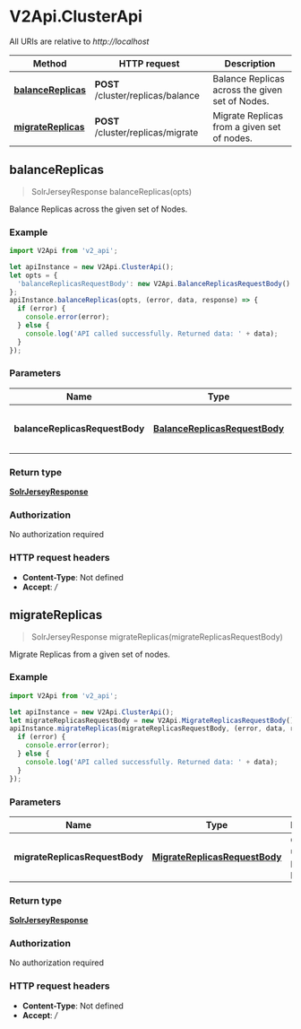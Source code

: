 # V2Api.ClusterApi

All URIs are relative to *http://localhost*

Method | HTTP request | Description
------------- | ------------- | -------------
[**balanceReplicas**](ClusterApi.md#balanceReplicas) | **POST** /cluster/replicas/balance | Balance Replicas across the given set of Nodes.
[**migrateReplicas**](ClusterApi.md#migrateReplicas) | **POST** /cluster/replicas/migrate | Migrate Replicas from a given set of nodes.



## balanceReplicas

> SolrJerseyResponse balanceReplicas(opts)

Balance Replicas across the given set of Nodes.

### Example

```javascript
import V2Api from 'v2_api';

let apiInstance = new V2Api.ClusterApi();
let opts = {
  'balanceReplicasRequestBody': new V2Api.BalanceReplicasRequestBody() // BalanceReplicasRequestBody | Contains user provided parameters
};
apiInstance.balanceReplicas(opts, (error, data, response) => {
  if (error) {
    console.error(error);
  } else {
    console.log('API called successfully. Returned data: ' + data);
  }
});
```

### Parameters


Name | Type | Description  | Notes
------------- | ------------- | ------------- | -------------
 **balanceReplicasRequestBody** | [**BalanceReplicasRequestBody**](BalanceReplicasRequestBody.md)| Contains user provided parameters | [optional] 

### Return type

[**SolrJerseyResponse**](SolrJerseyResponse.md)

### Authorization

No authorization required

### HTTP request headers

- **Content-Type**: Not defined
- **Accept**: */*


## migrateReplicas

> SolrJerseyResponse migrateReplicas(migrateReplicasRequestBody)

Migrate Replicas from a given set of nodes.

### Example

```javascript
import V2Api from 'v2_api';

let apiInstance = new V2Api.ClusterApi();
let migrateReplicasRequestBody = new V2Api.MigrateReplicasRequestBody(); // MigrateReplicasRequestBody | Contains user provided parameters
apiInstance.migrateReplicas(migrateReplicasRequestBody, (error, data, response) => {
  if (error) {
    console.error(error);
  } else {
    console.log('API called successfully. Returned data: ' + data);
  }
});
```

### Parameters


Name | Type | Description  | Notes
------------- | ------------- | ------------- | -------------
 **migrateReplicasRequestBody** | [**MigrateReplicasRequestBody**](MigrateReplicasRequestBody.md)| Contains user provided parameters | 

### Return type

[**SolrJerseyResponse**](SolrJerseyResponse.md)

### Authorization

No authorization required

### HTTP request headers

- **Content-Type**: Not defined
- **Accept**: */*

